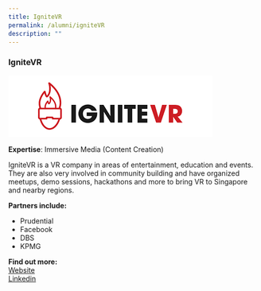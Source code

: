 ```yaml
---
title: IgniteVR
permalink: /alumni/igniteVR
description: ""
---
```

### IgniteVR
![Alt text for image on Isomer site](/images/alumni/ignitevr.png)

**Expertise**: 
Immersive Media (Content Creation)

IgniteVR is a VR company in areas of entertainment, education and events. They are also very involved in community building and have organized meetups, demo sessions, hackathons and more to bring VR to Singapore and nearby regions.

**Partners include:**
* Prudential
* Facebook
* DBS
* KPMG 


**Find out more:** \
[Website](https://ignite-vr.com/)\
[Linkedin](https://www.linkedin.com/company/ignitevr/)